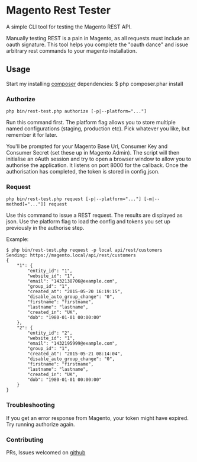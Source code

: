 # Magento Rest Tester

A simple CLI tool for testing the Magento REST API.

Manually testing REST is a pain in Magento, as all requests must include an oauth signature.
This tool helps you complete the "oauth dance" and issue arbitrary rest commands to your magento installation.

## Usage

Start my installing [composer](https://getcomposer.org/) dependencies:
    $ php composer.phar install

### Authorize

    php bin/rest-test.php authorize [-p|--platform="..."]

Run this command first.  The platform flag allows you to store multiple named configurations (staging, production etc). Pick whatever you like, but remember it for later.

You'll be prompted for your Magento Base Url, Consumer Key and Consumer Secret (set these up in Magento Admin).
The script will then initialise an oAuth session and try to open a browser window to allow you to authorise the application. 
It listens on port 8000 for the callback.  Once the authorisation has completed, the token is stored in config.json.

### Request

    php bin/rest-test.php request [-p|--platform="..."] [-m|--method[="..."]] request

Use this command to issue a REST request.  The results are displayed as json.  Use the platform flag to load the config and tokens you set up previously in the authorise step.

Example:

    $ php bin/rest-test.php request -p local api/rest/customers
    Sending: https://magento.local/api/rest/customers
    {
        "1": {
            "entity_id": "1",
            "website_id": "1",
            "email": "1432138706@example.com",
            "group_id": "1",
            "created_at": "2015-05-20 16:19:15",
            "disable_auto_group_change": "0",
            "firstname": "firstname",
            "lastname": "lastname",
            "created_in": "UK",
            "dob": "1980-01-01 00:00:00"
        },
        "2": {
            "entity_id": "2",
            "website_id": "1",
            "email": "1432195999@example.com",
            "group_id": "1",
            "created_at": "2015-05-21 08:14:04",
            "disable_auto_group_change": "0",
            "firstname": "firstname",
            "lastname": "lastname",
            "created_in": "UK",
            "dob": "1980-01-01 00:00:00"
        }
    }

### Troubleshooting

If you get an error response from Magento, your token might have expired.  Try running authorize again.

### Contributing

PRs, Issues welcomed on [github](https://github.com/orukusaki/magento-rest-test)

